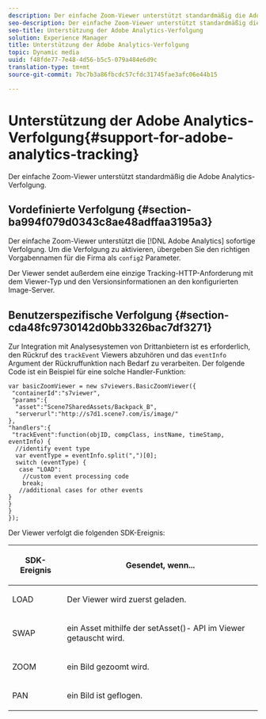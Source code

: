 ```yaml
---
description: Der einfache Zoom-Viewer unterstützt standardmäßig die Adobe Analytics-Verfolgung.
seo-description: Der einfache Zoom-Viewer unterstützt standardmäßig die Adobe Analytics-Verfolgung.
seo-title: Unterstützung der Adobe Analytics-Verfolgung
solution: Experience Manager
title: Unterstützung der Adobe Analytics-Verfolgung
topic: Dynamic media
uuid: f48fde77-7e48-4d56-b5c5-079a484e6d9c
translation-type: tm+mt
source-git-commit: 7bc7b3a86fbcdc57cfdc31745fae3afc06e44b15

---
```



# Unterstützung der Adobe Analytics-Verfolgung{#support-for-adobe-analytics-tracking}

Der einfache Zoom-Viewer unterstützt standardmäßig die Adobe Analytics-Verfolgung.

## Vordefinierte Verfolgung {#section-ba994f079d0343c8ae48adffaa3195a3}

Der einfache Zoom-Viewer unterstützt die [!DNL Adobe Analytics] sofortige Verfolgung. Um die Verfolgung zu aktivieren, übergeben Sie den richtigen Vorgabennamen für die Firma als `config2` Parameter.

Der Viewer sendet außerdem eine einzige Tracking-HTTP-Anforderung mit dem Viewer-Typ und den Versionsinformationen an den konfigurierten Image-Server.

## Benutzerspezifische Verfolgung {#section-cda48fc9730142d0bb3326bac7df3271}

Zur Integration mit Analysesystemen von Drittanbietern ist es erforderlich, den Rückruf des `trackEvent` Viewers abzuhören und das `eventInfo` Argument der Rückruffunktion nach Bedarf zu verarbeiten. Der folgende Code ist ein Beispiel für eine solche Handler-Funktion:

```
var basicZoomViewer = new s7viewers.BasicZoomViewer({ 
 "containerId":"s7viewer", 
 "params":{ 
  "asset":"Scene7SharedAssets/Backpack_B", 
  "serverurl":"http://s7d1.scene7.com/is/image/" 
}, 
"handlers":{ 
 "trackEvent":function(objID, compClass, instName, timeStamp, eventInfo) { 
  //identify event type 
  var eventType = eventInfo.split(",")[0]; 
  switch (eventType) { 
   case "LOAD": 
    //custom event processing code 
    break; 
   //additional cases for other events 
} 
} 
} 
});
```

Der Viewer verfolgt die folgenden SDK-Ereignis:

<table id="table_5D090E6614974D968E1A93B5727D859C"> 
 <thead> 
  <tr> 
   <th colname="col1" class="entry"> <p>SDK-Ereignis </p> </th> 
   <th colname="col2" class="entry"> <p>Gesendet, wenn... </p> </th> 
  </tr> 
 </thead>
 <tbody> 
  <tr> 
   <td colname="col1"> <p> <span class="codeph"> LOAD </span> </p> </td> 
   <td colname="col2"> <p>Der Viewer wird zuerst geladen. </p> </td> 
  </tr> 
  <tr> 
   <td colname="col1"> <p> <span class="codeph"> SWAP </span> </p> </td> 
   <td colname="col2"> <p>ein Asset mithilfe der <span class="codeph"> setAsset()- </span> API im Viewer getauscht wird. </p> </td> 
  </tr> 
  <tr> 
   <td colname="col1"> <p> <span class="codeph"> ZOOM </span> </p> </td> 
   <td colname="col2"> <p> ein Bild gezoomt wird. </p> </td> 
  </tr> 
  <tr> 
   <td colname="col1"> <p> <span class="codeph"> PAN </span> </p> </td> 
   <td colname="col2"> <p>ein Bild ist geflogen. </p> </td> 
  </tr> 
 </tbody> 
</table>

